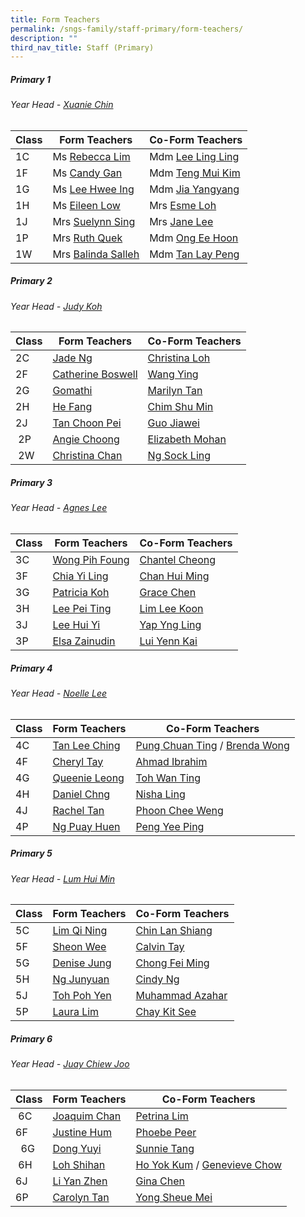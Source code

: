 ```yaml
---
title: Form Teachers
permalink: /sngs-family/staff-primary/form-teachers/
description: ""
third_nav_title: Staff (Primary)
---
```

##### **Primary 1**
###### Year Head - [Xuanie Chin](mailto:chin_yi_xuan@schools.gov.sg)

| Class | Form Teachers | Co-Form Teachers
| --- | --- | --- |
| 1C | Ms [Rebecca Lim](mailto:lim_mei_li@schools.gov.sg) | Mdm [Lee Ling Ling](mailto:lee_ling_ling_a@schools.gov.sg) |
| 1F | Ms [Candy Gan](mailto:gan_xin_lin_candy@schools.gov.sg) | Mdm [Teng Mui Kim](mailto:Teng_Mui_Kim@schools.gov.sg) |
| 1G | Ms [Lee Hwee Ing](mailto:lee_hwee_ing@schools.gov.sg) | Mdm [Jia Yangyang](mailto:Jia_Yangyang@moe.edu.sg) |
| 1H | Ms [Eileen Low](mailto:low_wei_ling_eileen@schools.gov.sg) | Mrs [Esme Loh](mailto:esme_foo@schools.gov.sg) |
| 1J | Mrs [Suelynn Sing](mailto:tan_suelynn@schools.gov.sg) | Mrs [Jane Lee](mailto:Chua_jie_ying_jand@schools.gov.sg) |
| 1P | Mrs [Ruth Quek](mailto:tan_wee_siew_ruth@schools.gov.sg) | Mdm [Ong Ee Hoon](mailto:ong_ee_hoon@schools.gov.sg) |
| 1W | Mrs [Balinda Salleh](mailto:balinda_salleh@schools.gov.sg) | Mdm [Tan Lay Peng](mailto:tan_lay_peng@schools.gov.sg) |

##### **Primary 2**
###### Year Head - [Judy Koh](mailto:koh_cheng_tee@schools.gov.sg)

| Class | Form Teachers | Co-Form Teachers |
| --- | --- |--- |
| 2C | [Jade Ng](mailto:lim_swee_chern_jade@schools.gov.sg) | [Christina Loh](mailto:chee_mei_lan_christina@schools.gov.sg) |
| 2F | [Catherine Boswell](mailto:boswell_catherine@schools.gov.sg) | [Wang Ying](mailto:wang_ying@schools.gov.sg) |
| 2G | [Gomathi](mailto:gomathi_a@schools.gov.sg) | [Marilyn Tan](mailto:teo_hong_ling_marilyn@schools.gov.sg) |
| 2H | [He Fang](mailto:he_fang@schools.gov.sg) | [Chim Shu Min](mailto:chim_shu_min@schools.gov.sg) |
| 2J | [Tan Choon Pei](mailto:tan_choon_pei@schools.gov.sg) | [Guo Jiawei](mailto:guo_jiawei@schools.gov.sg) |
|  2P | [Angie Choong](mailto:chong_sou_foong@schools.gov.sg) | [Elizabeth Mohan](mailto:elizabeth_rathi_mohan@schools.gov.sg) |
|  2W | [Christina Chan](mailto:tan_liang_hong_christina@schools.gov.sg) | [Ng Sock Ling](mailto:ng_sock_ling@schools.gov.sg) |

##### **Primary 3**
###### Year Head - [Agnes Lee](mailto:lee_ling_ling_agnes@schools.gov.sg)

| Class | Form Teachers | Co-Form Teachers |
| --- | --- | --- |
| 3C | [Wong Pih Foung](mailto:wong_pih_foung@schools.gov.sg) | [Chantel Cheong](mailto:cheong_wen_yee_chantel@schools.gov.sg) |
| 3F | [Chia Yi Ling](mailto:chia_yi_ling@schools.gov.sg) | [Chan Hui Ming](mailto:chan_hui_ming@schools.gov.sg) |
| 3G | [Patricia Koh](mailto:koh_yi_guan_patricia@schools.gov.sg) | [Grace Chen](mailto:chen_suhua@schools.gov.sg) |
| 3H | [Lee Pei Ting](mailto:lee_pei_ting@schools.gov.sg) | [Lim Lee Koon](mailto:lim_lee_koon_a@schools.gov.sg) |
| 3J | [Lee Hui Yi](mailto:lee_hui_yi_a@schools.gov.sg)[](mailto:lee_hui_yi_a@schools.gov.sg) | [Yap Yng Ling](mailto:yap_yng_ling@schools.gov.sg) |
| 3P | [Elsa Zainudin](mailto:suelsa_zainudin@schools.gov.sg) | [Lui Yenn Kai](mailto:lui_yenn_kai_a@schools.gov.sg) |

##### **Primary 4**
###### Year Head - [Noelle Lee](mailto:lee_meiting_noelle_francesca@schools.gov.sg)

| Class | Form Teachers | Co-Form Teachers |
| --- | --- | --- |
| 4C | [Tan Lee Ching](mailto:tan_lee_ching@schools.gov.sg) | [Pung Chuan Ting](mailto:pung_chuan_ting@schools.gov.sg) / [Brenda Wong](mailto:wong_pek_chin_brenda@schools.gov.sg) |
| 4F | [Cheryl Tay](mailto:kang_liwen_cheryl_ann@schools.gov.sg) | [Ahmad Ibrahim](mailto:ahmad_ibrahim_a@schools.gov.sg) |
| 4G | [Queenie Leong](mailto:chua_bor_chwen_queenie@schools.gov.sg) | [Toh Wan Ting](mailto:chiam_wan_ting@schools.gov.sg) |
| 4H | [Daniel Chng](mailto:chng_chye_thiam@schools.gov.sg) | [Nisha Ling](mailto:nisha_keshyiap_ram_putre@schools.gov.sg) |
| 4J | [Rachel Tan](mailto:lee_kim_lin_rachel@schools.gov.sg) | [Phoon Chee Weng](mailto:phoon_chee_weng@schools.gov.sg) |
| 4P | [Ng Puay Huen](mailto:ng_puay_huen@schools.gov.sg) | [Peng Yee Ping](mailto:peng_yee_ping@moe.edu.sg) |

##### **Primary 5**
###### Year Head - [Lum Hui Min](mailto:lum_hui_min@schools.gov.sg)

| Class | Form Teachers | Co-Form Teachers |
| --- | --- | --- |
| 5C | [Lim Qi Ning](mailto:lim_qi_ning@schools.gov.sg) | [Chin Lan Shiang](mailto:chin_lan_shiang@schools.gov.sg) |
| 5F | [Sheon Wee](mailto:lee_sze_yuin@schools.gov.sg) | [Calvin Tay](mailto:tay_ngiang_boon_calvin@schools.gov.sg) |
| 5G | [Denise Jung](mailto:jung_gee_ting@schools.gov.sg) | [Chong Fei Ming](mailto:chong_fei_ming@schools.gov.sg) |
| 5H | [Ng Junyuan](mailto:ng_junyuan@schools.gov.sg) | [Cindy Ng](mailto:ng_lai_leng_cindy@schools.gov.sg) |
| 5J | [Toh Poh Yen](mailto:toh_poh_yen@schools.gov.sg) | [Muhammad Azahar](mailto:muhammad_azahar_rosli@schools.gov.sg) |
| 5P | [Laura Lim](mailto:koh_kim_suat_laura@schools.gov.sg) | [Chay Kit See](mailto:chay_kit_see@schools.gov.sg) |

##### **Primary 6**
###### Year Head - [Juay Chiew Joo](mailto:juay_chiew_joo@schools.gov.sg) 

| Class | Form Teachers | Co-Form Teachers |
| --- | --- | --- |
|  6C | [Joaquim Chan](mailto:chan_tsze_min_joaquim@schools.gov.sg) | [Petrina Lim](mailto:tan_lay_beng_petrina@schools.gov.sg) |
| 6F | [Justine Hum](mailto:choo_hui_kian@schools.gov.sg)[](mailto:lee_hui_yi_a@schools.gov.sg) | [Phoebe Peer](mailto:lee_hui_lin_phoebe@schools.gov.sg) |
|   6G  | [Dong Yuyi](mailto:dong_yuyi@schools.gov.sg) | [Sunnie Tang](mailto:tang_sunnie@schools.gov.sg) |
|  6H | [Loh Shihan](mailto:loh_shihan@schools.gov.sg) | [Ho Yok Kum](mailto:ho_yok_kum@schools.gov.sg) / [Genevieve Chow](mailto:chow_wai_har_genevieve@schools.gov.sg) |
| 6J | [Li Yan Zhen](mailto:li_yan_zhen@schools.gov.sg) | [Gina Chen](mailto:lim_wee_ping@schools.gov.sg) |
| 6P | [Carolyn Tan](mailto:wu_ruixian_carolyn@schools.gov.sg) | [Yong Sheue Mei](mailto:yong_sheue_mei@schools.gov.sg) |
